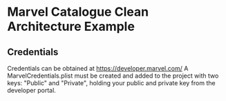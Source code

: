 #  Marvel Catalogue Clean Architecture Example

## Credentials
Credentials can be obtained at https://developer.marvel.com/
A MarvelCredentials.plist must be created and added to the project with two keys: "Public" and "Private", holding your public and private key from the developer portal.
